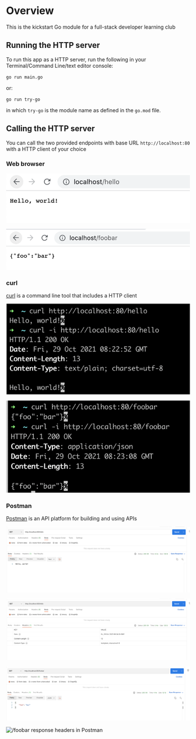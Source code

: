 # Overview

This is the kickstart Go module for a full-stack developer learning club

## Running the HTTP server

To run this app as a HTTP server, run the following in your Terminal/Command Line/text editor console:

```
go run main.go
```

or:

```
go run try-go

```

in which `try-go` is the module name as defined in the `go.mod` file.


## Calling the HTTP server

You can call the two provided endpoints with base URL `http://localhost:80` with a HTTP client of your choice

### Web browser

![/hello in web browser](/readme-assets/browser-hello.png)

![/foobar in web browser](/readme-assets/browser-json.png)

### curl

[curl](https://curl.se/) is a command line tool that includes a HTTP client

![/hello in curl](/readme-assets/curl-hello-response.png)

![/foobar in curl](/readme-assets/curl-json-response.png)

### Postman

[Postman](https://www.postman.com/) is an API platform for building and using APIs

![/hello response body in Postman](/readme-assets/postman-hello-response-body.png)

![/hello response headers in Postman](/readme-assets/postman-hello-response-headers.png)

![/foobar response body in Postman](/readme-assets/postman-json-response-body.png)

![/foobar response headers in Postman](/readme-assets/postman-json-response-headers.png)